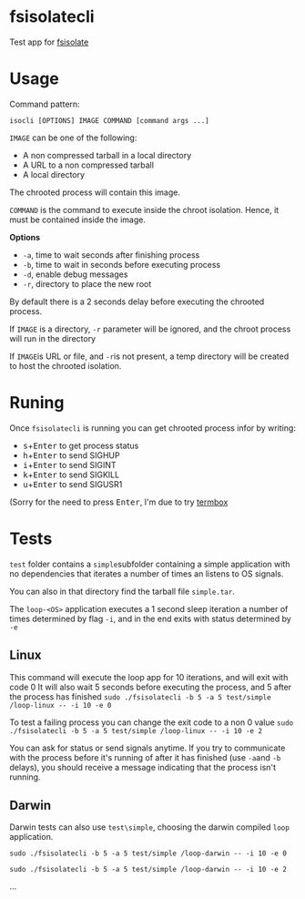 # fsisolatecli

Test app for [fsisolate](https://github.com/odacremolbap/fsisolate)

# Usage

Command pattern:

`isocli [OPTIONS] IMAGE COMMAND [command args ...]`

`IMAGE` can be one of the following:
- A non compressed tarball in a local directory
- A URL to a non compressed tarball
- A local directory

The chrooted process will contain this image.

`COMMAND` is the command to execute inside the chroot isolation. Hence, it must be contained inside the image.

**Options**

- `-a`, time to wait seconds after finishing process
- `-b`, time to wait in seconds before executing process
- `-d`, enable debug messages
- `-r`, directory to place the new root

By default there is a 2 seconds delay before executing the chrooted process.

If `IMAGE` is a directory, `-r` parameter will be ignored, and the chroot process will run in the directory

If `IMAGE`is URL or file, and `-r`is not present, a temp directory will be created to host the chrooted isolation.

# Runing

Once `fsisolatecli` is running you can get chrooted process infor by writing:

- <kbd>s</kbd>+<kbd>Enter</kbd> to get process status
- <kbd>h</kbd>+<kbd>Enter</kbd> to send SIGHUP
- <kbd>i</kbd>+<kbd>Enter</kbd> to send SIGINT
- <kbd>k</kbd>+<kbd>Enter</kbd> to send SIGKILL
- <kbd>u</kbd>+<kbd>Enter</kbd> to send SIGUSR1

(Sorry for the need to press <kbd>Enter</kbd>, I'm due to try [termbox](https://github.com/nsf/termbox-go)

# Tests

`test` folder contains a `simple`subfolder containing a simple application with no dependencies that iterates a number of times an listens to OS signals.

You can also in that directory find the tarball file `simple.tar`.

The `loop-<OS>` application executes a 1 second sleep iteration a number of times determined by flag `-i`, and in the end exits with status determined by `-e`

## Linux

This command will execute the loop app for 10 iterations, and will exit with code 0
It will also wait 5 seconds before executing the process, and 5 after the process has finished
`sudo ./fsisolatecli -b 5 -a 5 test/simple /loop-linux -- -i 10 -e 0`

To test a failing process you can change the exit code to a non 0 value
`sudo ./fsisolatecli -b 5 -a 5 test/simple /loop-linux -- -i 10 -e 2`

You can ask for status or send signals anytime. If you try to communicate with the process before it's running of after it has finished (use `-a`and `-b` delays), you should receive a message indicating that the process isn't running.


## Darwin

Darwin tests can also use `test\simple`, choosing the darwin compiled `loop` application.

`sudo ./fsisolatecli -b 5 -a 5 test/simple /loop-darwin -- -i 10 -e 0`

`sudo ./fsisolatecli -b 5 -a 5 test/simple /loop-darwin -- -i 10 -e 2`

...
